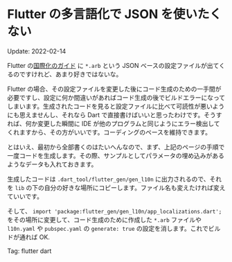 # Flutter の多言語化で JSON を使いたくない

Update: 2022-02-14

Flutter の[国際化のガイド](https://docs.flutter.dev/development/accessibility-and-localization/internationalization)
に ``*.arb`` という
JSON ベースの設定ファイルが出てくるのですけれど、あまり好きではないな。

Flutter の場合、その設定ファイルを変更した後にコード生成のための一手間が必要ですし、設定に何か間違いがあればコード生成の後でビルドエラーになってしまいます。生成されたコードを見ると設定ファイルに比べて可読性が悪いようにも思えませんし、それなら Dart で直接書けばいいと思ったわけです。そうすれば、何か変更した瞬間に IDE が他のプログラムと同じようにエラー検出してくれますから、その方がいいです。コーディングのペースを維持できます。

とはいえ、最初から全部書くのはたいへんなので、まず、上記のページの手順で一度コードを生成します。その際、サンプルとしてパラメータの埋め込みがあるようなデータも入れておきます。

生成したコードは ``.dart_tool/flutter_gen/gen_l10n`` に出力されるので、それを
``lib`` の下の自分の好きな場所にコピーします。ファイル名も変えたければ変えていいです。

そして、 ``import 'package:flutter_gen/gen_l10n/app_localizations.dart';``
をその場所に変更して、コード生成のために作成した
``*.arb`` ファイルや　``l10n.yaml`` や ``pubspec.yaml`` の ``generate: true``
の設定を消します。これでビルドが通れば OK.

Tag: flutter dart
